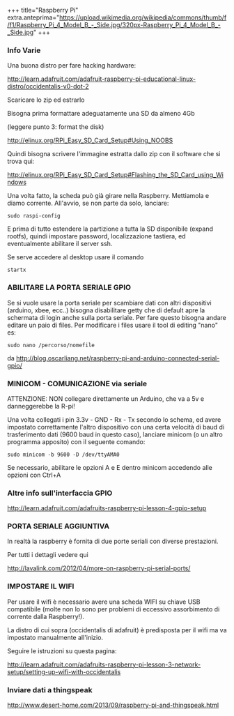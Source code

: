 +++
title="Raspberry Pi"
extra.anteprima="https://upload.wikimedia.org/wikipedia/commons/thumb/f/f1/Raspberry_Pi_4_Model_B_-_Side.jpg/320px-Raspberry_Pi_4_Model_B_-_Side.jpg"
+++
### Info Varie

Una buona distro per fare hacking hardware:

<http://learn.adafruit.com/adafruit-raspberry-pi-educational-linux-distro/occidentalis-v0-dot-2>

Scaricare lo zip ed estrarlo

Bisogna prima formattare adeguatamente una SD da almeno 4Gb

(leggere punto 3: format the disk)

<http://elinux.org/RPi_Easy_SD_Card_Setup#Using_NOOBS>

Quindi bisogna scrivere l\'immagine estratta dallo zip con il software
che si trova qui:

<http://elinux.org/RPi_Easy_SD_Card_Setup#Flashing_the_SD_Card_using_Windows>

Una volta fatto, la scheda può già girare nella Raspberry. Mettiamola e
diamo corrente. All\'avvio, se non parte da solo, lanciare:

    sudo raspi-config

E prima di tutto estendere la partizione a tutta la SD disponibile
(expand rootfs), quindi impostare password, localizzazione tastiera, ed
eventualmente abilitare il server ssh.

Se serve accedere al desktop usare il comando

    startx

### ABILITARE LA PORTA SERIALE GPIO

Se si vuole usare la porta seriale per scambiare dati con altri
dispositivi (arduino, xbee, ecc..) bisogna disabilitare getty che di
default apre la schermata di login anche sulla porta seriale. Per fare
questo bisogna andare editare un paio di files. Per modificare i files
usare il tool di editing \"nano\" es:

    sudo nano /percorso/nomefile

da http://blog.oscarliang.net/raspberry-pi-and-arduino-connected-serial-gpio/

### MINICOM - COMUNICAZIONE via seriale

ATTENZIONE: NON collegare direttamente un Arduino, che va a 5v e
danneggerebbe la R-pi!

Una volta collegati i pin 3.3v - GND - Rx - Tx secondo lo schema, ed
avere impostato correttamente l\'altro dispositivo con una certa
velocità di baud di trasferimento dati (9600 baud in questo caso),
lanciare minicom (o un altro programma apposito) con il seguente
comando:

    sudo minicom -b 9600 -D /dev/ttyAMA0

Se necessario, abilitare le opzioni A e E dentro minicom accedendo alle
opzioni con Ctrl+A

### Altre info sull\'interfaccia GPIO

<http://learn.adafruit.com/adafruits-raspberry-pi-lesson-4-gpio-setup>

### PORTA SERIALE AGGIUNTIVA

In realtà la raspberry è fornita di due porte seriali con diverse
prestazioni.

Per tutti i dettagli vedere qui

<http://lavalink.com/2012/04/more-on-raspberry-pi-serial-ports/>

### IMPOSTARE IL WIFI

Per usare il wifi è necessario avere una scheda WIFI su chiave USB
compatibile (molte non lo sono per problemi di eccessivo assorbimento di
corrente dalla Raspberry!).

La distro di cui sopra (occidentalis di adafruit) è predisposta per il
wifi ma va impostato manualmente all\'inizio.

Seguire le istruzioni su questa pagina:

<http://learn.adafruit.com/adafruits-raspberry-pi-lesson-3-network-setup/setting-up-wifi-with-occidentalis>

### Inviare dati a thingspeak

<http://www.desert-home.com/2013/09/raspberry-pi-and-thingspeak.html>
